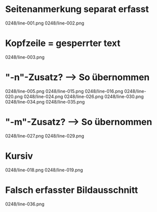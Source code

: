 # Seitenanmerkung separat erfasst
0248/line-001.png
0248/line-002.png
# Kopfzeile = gesperrter text
0248/line-003.png
# "-n"-Zusatz? --> So übernommen
0248/line-005.png
0248/line-015.png
0248/line-016.png
0248/line-020.png
0248/line-024.png
0248/line-026.png
0248/line-030.png
0248/line-034.png
0248/line-035.png
# "-m"-Zusatz? --> So übernommen
0248/line-027.png
0248/line-029.png
# Kursiv
0248/line-018.png
0248/line-019.png
# Falsch erfasster Bildausschnitt
0248/line-036.png

